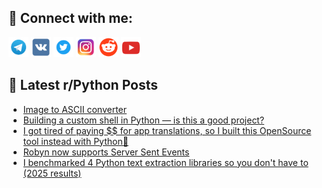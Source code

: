 ## 🔎 Connect with me:
[<img src="https://github.com/bullbesh/bullbesh/blob/main/images/Telegram.png" width="32" height="32" />](https://t.me/bullbesh)
[<img src="https://github.com/bullbesh/bullbesh/blob/main/images/VK.png" width="32" height="32" />](https://vk.com/bullbesh)
[<img src="https://github.com/bullbesh/bullbesh/blob/main/images/Twitter.png" width="32" height="32" />](https://twitter.com/bullbesh1)
[<img src="https://github.com/bullbesh/bullbesh/blob/main/images/Instagram.png" width="32" height="32" />](https://www.instagram.com/bullbesh)
[<img src="https://github.com/bullbesh/bullbesh/blob/main/images/Reddit.png" width="32" height="32" />](https://www.reddit.com/user/bullbesh)
[<img src="https://github.com/bullbesh/bullbesh/blob/main/images/YouTube.png" width="32" height="32" />](https://www.youtube.com/channel/UCtfjRs6uzgq5mfm8S06WTcg)

## 📕 Latest r/Python Posts
<!-- BLOG-POST-LIST:START -->
- [Image to ASCII converter](https://www.reddit.com/r/Python/comments/1lsftgm/image_to_ascii_converter/)
- [Building a custom shell in Python — is this a good project?](https://www.reddit.com/r/Python/comments/1lsfd7c/building_a_custom_shell_in_python_is_this_a_good/)
- [I got tired of paying $$ for app translations, so I built this OpenSource tool instead with Python🚀](https://www.reddit.com/r/Python/comments/1ls96a1/i_got_tired_of_paying_for_app_translations_so_i/)
- [Robyn now supports Server Sent Events](https://www.reddit.com/r/Python/comments/1ls89sy/robyn_now_supports_server_sent_events/)
- [I benchmarked 4 Python text extraction libraries so you don&#39;t have to &lpar;2025 results&rpar;](https://www.reddit.com/r/Python/comments/1ls6hj5/i_benchmarked_4_python_text_extraction_libraries/)
<!-- BLOG-POST-LIST:END -->
